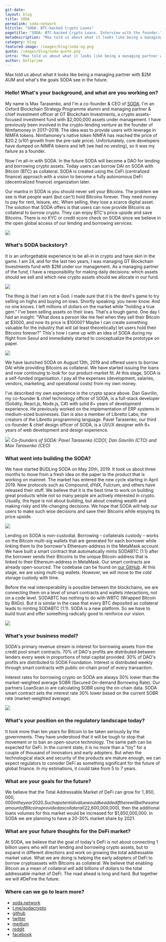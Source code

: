 ```yaml
---
git-date:
layout: blog
title: SODA
permalink: soda-network
h1title: "SODA: BTC-backed Crypto Loans"
pagetitle: "SODA: BTC-backed Crypto Loans. Interview with the founder."
metadescription: "Max told us about what it looks like being a managing partner with $2M AUM and what's the goals SODA see in the future."
category: blog
featured-image: /images/blog/soda-og.png
quote: /images/blog/soda-quote.png
intro: "Max told us about what it looks like being a managing partner with $2M AUM and what's the goals SODA see in the future."
author: Defiprime
---
```

Max told us about what it looks like being a managing partner with $2M AUM and what's the goals SODA see in the future.

### Hello! What's your background, and what are you working on?

My name is Max Tarasenko, and I'm a co-founder & CEO of [SODA](https://www.soda.network/). I'm an Oxford Blockchain Strategy Programme alumni and managing partner & chief investment officer at GT Blockchain Investments, a crypto assets-focused investment fund with $2,000,000 assets under management. I have previously been involved in the crypto-lending venture as the founder of Nimfamoney in 2017–2018. The idea was to provide users with leverage in NIMFA tokens. Nimfamoney's native token NIMFA has reached the price of $20.2 (x101 growth from the pre-sale price). Unfortunately, core developers have dumped on NIMFA tokens and left (we had no vesting), so it was my failure as a founder.

Now I'm all-in with SODA. In the future SODA will become a DAO for lending and borrowing crypto assets. Today users can borrow DAI on SODA with Bitcoin (BTC) as collateral. SODA is created using the CeFi (centralized finance) approach with a vision to become a fully autonomous DeFi (decentralized finance) organization later.

Our mantra in SODA is you should never sell your Bitcoins. The problem we see is that people want (but can't) hold Bitcoins forever. They need money to pay for rent, leisure, etc. When selling, they lose a scarce digital asset. The solution that SODA offers is that users can now provide Bitcoins as collateral to borrow crypto. They can enjoy BTC's price upside and save Bitcoins. There is no KYC or credit score check on SODA since we believe in the open global access of our lending and borrowing services.

![](/images/blog/soda/image10.png)

### What's SODA backstory?

It is an unforgettable experience to be all-in in crypto and have skin in the game. I am 24, and for the last two years, I was managing GT Blockchain Investments fund with $2M under our management. As a managing partner of the fund, I have a responsibility for making daily decisions: which assets should we sell and which new crypto assets should we allocate in our fund.

![](/images/blog/soda/image4.png)

The thing is that I am not a God. I made sure that it is the devil's game to try selling on highs and buying on lows. Shortly speaking: you never know. And no one knows. I left millions of dollars on the market while "holding a true gem." I've been selling assets on their lows. That's a tough game. One day I had an insight: "What does a person like me feel when they sell their Bitcoin at $3000, and now its price is $10000? Maybe I can create something valuable for the industry that will (at least theoretically) let users hold their Bitcoins forever?" This's how I came up with an idea of SODA during my flight from Seoul and immediately started to conceptualize the prototype on paper.

![](/images/blog/soda/soda.png)

We have launched SODA on August 13th, 2019 and offered users to borrow DAI while providing Bitcoins as collateral. We have started issuing the loans and now continuing to look for our product-market fit. At this stage, SODA is a self-funded organisation. I pay all the expenses (development, salaries, vendors, marketing, and operational costs) from my own money.

I've described my own experience in the crypto space above. Dan Gavrilin, my co-founder & chief technology officer of SODA, is a full-stack developer (Solidity, React.js, Node.js, C#) with solid 8+ years of development experience. He previously worked on the implementation of ERP systems in medium-sized businesses. Dan is also a member of Libretto Labs, the creators of the Libretto programming language. Pavel Tarasenko, our third co-founder & chief design officer of SODA, is a UI/UX designer with 6+ years of web development and design experience.

![](/images/blog/soda/image3.png)
_Co-founders of SODA: Pavel Tarasenko (CDO), Dan Gavrilin (CTO) and Max Tarasenko (CEO)_

### What went into building the SODA?

We have started BUDLing SODA on May 20th, 2019. It took us about three months to move from a fresh idea on the paper to the product that is working on mainnet. The market has entered the new cycle starting in April 2019. New protocols such as Compound, dYdX, Fulcrum, and others have released their stuff. We believe that it is the best time to work on building great products while not so many people are actively interested in crypto. Usually, the hype is not about building, but about creating wealth and making risky and life-changing decisions. We hope that SODA will help our users to make such wise decisions and save their Bitcoins while enjoying its price upside.

![](/images/blog/soda/image11.png)

Lending on SODA is non-custodial. Borrowing – collaterals custody – works on the Bitcoin multi-sig wallets that are generated for each borrower while linking them to the borrower's Ethereum-address in the MetaMask account. We have built a smart contract that automatically mints SODABTC (1:1) after the borrower sends their Bitcoins to the unique Bitcoin-address that is linked to their Ethereum-address in MetaMask. Our smart contracts are already open-sourced. The codebase can be found on [our GitHub](https://github.com/sodacrypto). At this stage, we are using multi-sig wallets. However, we will move to the cold storage custody with time.

Before the real interoperability is possible between the blockchains, we are connecting them on a level of smart contracts and wallets interactions, not on a code level. SODABTC has nothing to do with WBTC (Wrapped Bitcoin by BitGo). But it is similar in the case that every BTC deposited as collateral leads to minting SODABTC (1:1). SODA is a new platform. So we have to build trust and offer something radically good to reinforce our vision.

![](/images/blog/soda/image14.png)

### What's your business model?

SODA's primary revenue stream is interest for borrowing assets from the credit pool smart contracts. 70% of DAO's profits are distributed between lenders every week in proportions of total capital provided. 30% of DAO's profits are distributed to SODA Foundation. Interest is distributed weekly through smart contracts with public on-chain proof of every transaction.

Interest rates for borrowing crypto on SODA are always 30% lower than the market-weighted average SOBR (Secured On-demand Borrowing Rate). Our partners LoanScan.io are calculating SOBR using the on-chain data. SODA smart contract sets the interest rate 30% lower based on the current SOBR rate (market-weighted average).

![](/images/blog/soda/image6.png)

### What's your position on the regulatory landscape today?

It took more than ten years for Bitcoin to be taken seriously by the governments. They have understood that it will be tough to stop that movement or to ban an open-source technology. The same path can be expected for DeFi. In the current state, it is no more than a "toy" for a couple of thousand of innovators and early adopters. But when the technological stack and security of the products are mature enough, we can expect regulators to consider DeFi as something significant for the future of global finance. In my estimations, it could take from 5 to 7 years.

### What are your goals for the future?

We believe that the Total Addressable Market of DeFi can grow for $1,850,000,000 in the year 2020. Such a potential value would be added if there will be the same amount of Bitcoins provided as collateral (2%) as the amount of ETH that is locked in DeFi today. If a collateral amount should be 140% of the loan's dollar equivalent ($2,600,000,000), then the additional loans volumes for this market would be increased for $1,850,000,000. In SODA we are planning to have a 20-30% market share by 2021.


### What are your future thoughts for the DeFi market?

At SODA, we believe that the goal of today's DeFi is not about connecting 1 billion users who will start lending and borrowing crypto assets, but to expand in different directions and work on growing the total addressable market value. What we are doing is helping the early adopters of DeFi to borrow cryptoassets with Bitcoins as collateral. We believe that enabling Bitcoin as a mean of collateral will add billions of dollars to the total addressable market of DeFi. The road ahead is long and hard. But together we will #DeFine the future.

### Where can we go to learn more?

- [soda.network](https://www.soda.network/)
- [t.me/sodacrypto](https://t.me/sodacrypto)
- [github](https://github.com/sodacrypto/)
- [twitter](https://twitter.com/sodacrypto)
- [medium](https://medium.com/@sodacrypto)
- [reddit](https://www.reddit.com/r/sodacrypto)
- [facebook](https://www.facebook.com/sodacrypto)
